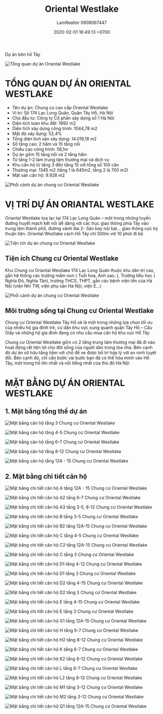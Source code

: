 ﻿---
layout: post
title:  "Oriental Westlake"
description: LamRealtor 0908067447 bán dự án căn hộ chung cư Oriental WestLake ở Hà Nội Tây Hồ Lạc Long Quân
image: /assets/oriental-westlake/00.jpg
author: LamRealtor 0908067447
date:   2020-02-01 16:49:13 +0700
lang: vi
excerpt_separator: <!--more-->
categories: ha-noi tay-ho lac-long-quan
tags: ban du-an can-ho chung-cu
---

Dự án bên hồ Tây<!--more-->

![Tổng quan dự án Oriental Westlake](/assets/oriental-westlake/00.jpg)

# TỔNG QUAN DỰ ÁN ORIENTAL WESTLAKE

* Tên dự án: Chung cư cao cấp Oriental Westlake
* Vị trí: Số 174 Lạc Long Quân, Quận Tây Hồ, Hà Nội
* Chủ đầu tư: Công ty Cổ phần xây dựng số 1 Hà Nội
* Diện tích toàn khu đất: 1992 m2
* Diện tích xây dựng công trình: 1044,78 m2
* Mật độ xây dựng: 52,4%
* Tổng diện tích sàn xây dựng: 14.019,18 m2
* Số tầng cao: 2 hầm và 15 tầng nổi
* Chiều cao công trình: 56,1m
* Dự án gồm 15 tầng nổi và 2 tầng hầm
* Từ tầng 1-2 làm trung tâm thương mại và dịch vụ
* Khu căn hộ từ tầng 3 đến tầng 15 với tổng số 100 căn
* Thương mại: 1345 m2 (tầng 1 là 645m2, tầng 2 là 700 m2)
* Mặt sàn căn hộ: 9.928 m2

![Phối cảnh dự án chung cư Oriental Westlake](/assets/oriental-westlake/01.jpg)



# VỊ TRÍ DỰ ÁN ORIANTAL WESTLAKE

Oriantal Westlake tọa lạc tại 174 Lạc Long Quân – một trong những tuyến đường huyết mạch kết nối dễ dàng với các trục giao thông phía Tây vào trung tâm thành phố, đường vành đai 2- Sân bay nội bài… giao thông cực kỳ thuận tiện. Oriental Westlake cách Hồ Tây chỉ 500m với 10 phút đi bộ

![Tiện ích dự án chung cư Oriental Westlake](/assets/oriental-westlake/02.jpg)

## Tiện ích Chung cư Oriental Westlake

Khu Chung cư Oriantal Westlake 174 Lạc Long Quân thuộc khu dân trí cao, gần hệ thống các trường mầm non ( Tuổi hoa, Ánh sao..), Trường tiểu học ( Nghĩa Đô, Nghĩa Tân), trường THCS, THPT, gần các bệnh viện lớn của Hà Nội (viện Nhi TW, viện phụ sản Hà Nội, viện E…)

![Phối cảnh dự án chung cư Oriental Westlake](/assets/oriental-westlake/03.jpg)

## Môi trường sống tại Chung cư Oriental Westlake

Chung cư Oriental Westlake Tây Hồ sẽ là một trong những lựa chọn tối ưu của nhiều hộ gia đình trẻ, cư dân khu vực xung quanh quận Tây Hồ – Cầu Giấy và những hộ gia đình đang có nhu cầu mua căn hộ khu vực Hồ Tây

Chung cư Oriental Westlake gồm có 2 tầng trung tâm thương mại đã đi vào hoạt động rất tiện lợi cho đời sống của người dân trong tòa nhà. Bên cạnh đó dự án sở hữu tầng hầm với chỗ để xe được bố trí hợp lý với an ninh tuyệt đối. Bên cạnh đó, chỉ cần bước vài bước bạn đã có thể hòa mình vào Hồ Tây, một trong hồ lớn nhất  và nổi tiếng nhất của thủ đô Hà Nội



# MẶT BẰNG DỰ ÁN ORIENTAL WESTLAKE

## 1. Mặt bằng tổng thể dự án

![Mặt bằng căn hộ tầng 3 Chung cư Oriental Westlake](/assets/oriental-westlake/04.jpg)

![Mặt bằng căn hộ tầng 4-5 Chung cư Oriental Westlake](/assets/oriental-westlake/05.jpg)

![Mặt bằng căn hộ tầng 6-7 Chung cư Oriental Westlake](/assets/oriental-westlake/06.jpg)

![Mặt bằng căn hộ tầng 8-12 Chung cư Oriental Westlake](/assets/oriental-westlake/07.jpg)

![Mặt bằng căn hộ tầng 12A - 15 Chung cư Oriental Westlake](/assets/oriental-westlake/08.jpg)

## 2. Mặt bằng chi tiết căn hộ

![Mặt bằng chi tiết căn hộ A tầng 12A - 15 Chung cư Oriental Westlake](/assets/oriental-westlake/09.jpg)

![Mặt bằng chi tiết căn hộ A2 tầng 6-7 Chung cư Oriental Westlake](/assets/oriental-westlake/10.jpg)

![Mặt bằng chi tiết căn hộ A3 tầng 3-5, 8-12 Chung cư Oriental Westlake](/assets/oriental-westlake/11.jpg)

![Mặt bằng chi tiết căn hộ B tầng 3-5 Chung cư Oriental Westlake](/assets/oriental-westlake/12.jpg)

![Mặt bằng chi tiết căn hộ B2 tầng 12A-15 Chung cư Oriental Westlake](/assets/oriental-westlake/13.jpg)

![Mặt bằng chi tiết căn hộ C tầng 4-5 Chung cư Oriental Westlake](/assets/oriental-westlake/14.jpg)

![Mặt bằng chi tiết căn hộ C2 tầng 12A-15 Chung cư Oriental Westlake](/assets/oriental-westlake/15.jpg)

![Mặt bằng chi tiết căn hộ C tầng 3 Chung cư Oriental Westlake](/assets/oriental-westlake/16.jpg)

![Mặt bằng chi tiết căn hộ D1 tầng 4-12 Chung cư Oriental Westlake](/assets/oriental-westlake/17.jpg)

![Mặt bằng chi tiết căn hộ D1 tầng 3 Chung cư Oriental Westlake](/assets/oriental-westlake/18.jpg)

![Mặt bằng chi tiết căn hộ D2 tầng 4-15 Chung cư Oriental Westlake](/assets/oriental-westlake/19.jpg)

![Mặt bằng chi tiết căn hộ D2 tầng 3 Chung cư Oriental Westlake](/assets/oriental-westlake/20.jpg)

![Mặt bằng chi tiết căn hộ E tầng 4-15 Chung cư Oriental Westlake](/assets/oriental-westlake/21.jpg)

![Mặt bằng chi tiết căn hộ E tầng 3 Chung cư Oriental Westlake](/assets/oriental-westlake/22.jpg)

![Mặt bằng chi tiết căn hộ G1 tầng 12A-15 Chung cư Oriental Westlake](/assets/oriental-westlake/23.jpg)

![Mặt bằng chi tiết căn hộ H tầng 6-7 Chung cư Oriental Westlake](/assets/oriental-westlake/24.jpg)

![Mặt bằng chi tiết căn hộ H2 tầng 8-12 Chung cư Oriental Westlake](/assets/oriental-westlake/25.jpg)

![Mặt bằng chi tiết căn hộ K tầng 6-7 Chung cư Oriental Westlake](/assets/oriental-westlake/26.jpg)

![Mặt bằng chi tiết căn hộ K2 tầng 8-12 Chung cư Oriental Westlake](/assets/oriental-westlake/27.jpg)

![Mặt bằng chi tiết căn hộ L tầng 6-7 Chung cư Oriental Westlake](/assets/oriental-westlake/28.jpg)

![Mặt bằng chi tiết căn hộ L2 tầng 8-12 Chung cư Oriental Westlake](/assets/oriental-westlake/29.jpg)

![Mặt bằng chi tiết căn hộ M1 tầng 3-12 Chung cư Oriental Westlake](/assets/oriental-westlake/30.jpg)

![Mặt bằng chi tiết căn hộ M2 tầng 3-12 Chung cư Oriental Westlake](/assets/oriental-westlake/31.jpg)

![Mặt bằng chi tiết căn hộ Q1 tầng 12A-15 Chung cư Oriental Westlake](/assets/oriental-westlake/32.jpg)
